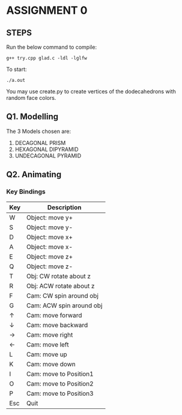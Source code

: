 
# ASSIGNMENT 0

## STEPS

Run the below command to compile:
    
    g++ try.cpp glad.c -ldl -lglfw

To start:
    
    ./a.out

You may use create.py to create vertices of the dodecahedrons with random face colors.

## Q1. Modelling

The 3 Models chosen are:
 
1. DECAGONAL PRISM
2. HEXAGONAL DIPYRAMID
3. UNDECAGONAL PYRAMID

## Q2. Animating


### Key Bindings

|   Key    |       Description        |
|----------|--------------------------|
|    W     |      Object: move y+     |
|    S     |      Object: move y-     |
|    D     |      Object: move x+     |
|    A     |      Object: move x-     |
|    E     |      Object: move z+     |
|    Q     |      Object: move z-     |
|    T     |  Obj: CW rotate about z  |
|    R     |  Obj: ACW rotate about z |
|    F     |  Cam: CW spin around obj |
|    G     | Cam: ACW spin around obj |
|    ↑     |    Cam: move forward     |
|    ↓     |    Cam: move backward    |
|    →     |      Cam: move right     |
|    ←     |      Cam: move left      |
|    L     |      Cam: move up        |
|    K     |      Cam: move down      |
|    I     |  Cam: move to Position1  |
|    O     |  Cam: move to Position2  |
|    P     |  Cam: move to Position3  |
|   Esc    |           Quit           |


